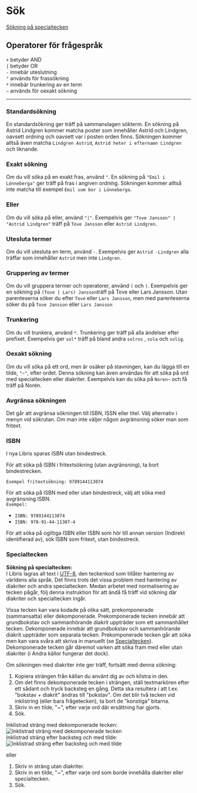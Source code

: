 # Sök

[Sökning på specialtecken](#specialtecken)

## Operatorer för frågespråk

   `+` betyder AND  
   `|` betyder OR  
   `-` innebär uteslutning  
   `"` används för frassökning  
   `*` innebär trunkering av en term  
   `~` används för oexakt sökning

---

### Standardsökning

En standardsökning ger träff på sammanslagen sökterm. En sökning på Astrid Lindgren kommer matcha poster som innehåller Astrid och Lindgren, oavsett ordning och oavsett var i posten orden finns. Sökningen kommer alltså även matcha `Lindgren Astrid`, `Astrid heter i efternamn Lindgren` och liknande.

### Exakt sökning

Om du vill söka på en exakt fras, använd `"`. En sökning på `"Emil i Lönneberga"` ger träff på fras i angiven ordning. Sökningen kommer alltså inte matcha till exempel `Emil som bor i Lönneberga`.

### Eller

Om du vill söka på eller, använd `"|"`. Exempelvis ger `"Tove Jansson" | "Astrid Lindgren"` träff på `Tove Jansson` eller `Astrid Lindgren`.

### Utesluta termer

Om du vill utesluta en term, använd `-`. Exempelvis ger `Astrid -Lindgren` alla träffar som innehåller `Astrid` men inte `Lindgren`.

### Gruppering av termer 

Om du vill gruppera termer och operatorer, använd `(` och `)`. Exempelvis ger en sökning på `(Tove | Lars) Jansson`träff på Tove eller Lars Jansson. Utan parenteserna söker du efter `Tove` eller `Lars Jansson`, men med parenteserna söker du på `Tove Jansson` eller `Lars Jansson`

### Trunkering

Om du vill trunkera, använd `*`. Trunkering ger träff på alla ändelser efter prefixet. Exempelvis ger `sol*` träff på bland andra `solros` , `sola` och `solig`.  

### Oexakt sökning  

Om du vill söka på ett ord, men är osäker på stavningen, kan du lägga till en tilde, `"~"`, efter ordet. Denna sökning kan även användas för att söka på ord med specialtecken eller diakriter. Exempelvis kan du söka på `Noren~` och få träff på Norén.  

### Avgränsa sökningen

Det går att avgränsa sökningen till ISBN, ISSN eller titel. Välj alternativ i menyn vid sökrutan. Om man inte väljer någon avgränsning söker man som fritext. 

### ISBN

I nya Libris sparas ISBN utan bindestreck.  

För att söka på ISBN i fritextsökning (utan avgränsning), ta bort bindestrecken.  

```Exempel fritextsökning: 9789144113074```

För att söka på ISBN med eller utan bindestreck, välj att söka med avgränsning ISBN.
<br/>`Exempel:`
  * `ISBN: 9789144113074`
  * `ISBN: 978-91-44-11307-4`  

För att söka på ogiltiga ISBN eller ISBN som hör till annan version (Indirekt identifierad av), sök ISBN som fritext, utan bindestreck.  

### Specialtecken

**Sökning på specialtecken:**  
I Libris lagras all text i [UTF-8]( https://sv.wikipedia.org/wiki/UTF-8), den teckenkod som tillåter hantering av världens alla språk. Det finns trots det vissa problem med hantering av diakriter och andra specialtecken. Medan arbetet med normalisering av tecken pågår,  följ denna instruktion för att ändå få träff vid sökning där diakriter och specialtecken ingår.  

Vissa tecken kan vara kodade på olika sätt, prekomponerade (sammansatta) eller dekomponerade. Prekomponerade tecken innebär att grundbokstav och sammanhörande diakrit uppträder som ett sammanhållet tecken. Dekomponerade innebär att grundbokstav och sammanhörande diakrit uppträder som separata tecken. Prekomponerade tecken går att söka men kan vara svåra att skriva in manuellt (se [Specialtecken](https://libris.kb.se/katalogisering/help/search-04-special-chars)). Dekomponerade tecken går däremot varken att söka fram med eller utan diakriter (i Andra källor fungerar det dock).  

Om sökningen med diakriter inte ger träff, fortsätt med denna sökning:  

1. Kopiera strängen från källan du använt dig av och klistra in den.
2. Om det finns dekomponerade tecken i strängen, ställ textmarkören efter ett sådant och tryck backsteg en gång. Detta ska resultera i att t.ex. "bokstav + diakrit" ändras till "bokstav". Om det blir två tecken vid inklistring (eller bara frågetecken), ta bort de "konstiga" bitarna.
3. Skriv in en tilde, "~", efter varje ord där ersättning har gjorts.
4. Sök.  

Inklistrad sträng med dekomponerade tecken:  
![Inklistrad sträng med dekomponerade tecken](tecken1.png)  
Inklistrad sträng efter backsteg och med tilde:  
![Inklistrad sträng efter backsteg och med tilde](tecken2.png) 

eller

1. Skriv in sträng utan diakriter.  
2. Skriv in en tilde, "~", efter varje ord som borde innehålla diakriter eller specialtecken.  
3. Sök.
